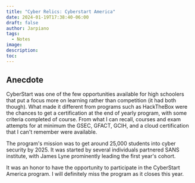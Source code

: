 ```yaml
---
title: "Cyber Relics: Cyberstart America"
date: 2024-01-19T17:38:40-06:00
draft: false
author: Jarpiano
tags: 
  - Notes
image:
description:
toc:
---
```

## Anecdote
CyberStart was one of the few opportunities available for high schoolers that put a focus more on learning rather than competition (it had both though). What made it different from programs such as HackTheBox were the chances to get a certification at the end of yearly program, with some criteria completed of course. From what I can recall, courses and exam attempts for at minimum the GSEC, GFACT, GCIH, and a cloud certification that I can't remember were available. 

The program's mission was to get around 25,000 students into cyber security by 2025. It was started by several individuals partnered SANS institute, with James Lyne prominently leading the first year's cohort. 

It was an honor to have the opportunity to participate in the CyberStart America program. I will definitely miss the program as it closes this year.
